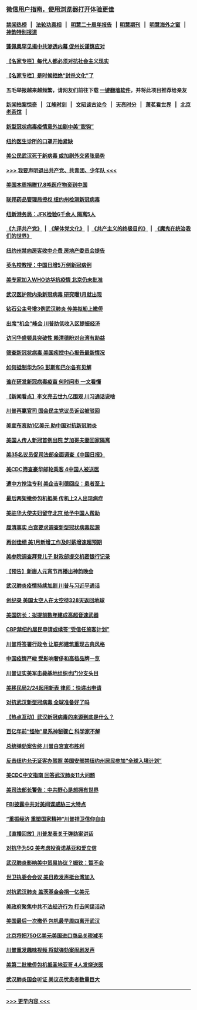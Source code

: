 ### [微信用户指南，使用浏览器打开体验更佳](https://github.com/gfw-breaker/banned-news1/blob/master/indexes/wechat-guide.md?t=0)
#### [禁闻热榜](热点新闻.md?t=0)  &nbsp;&nbsp;|&nbsp;&nbsp; [法轮功真相](https://github.com/gfw-breaker/truth/blob/master/README.md?t=0) &nbsp;&nbsp;|&nbsp;&nbsp; [明慧二十周年报告](https://github.com/gfw-breaker/mh-reports/blob/master/README.md?t=0) &nbsp;&nbsp;|&nbsp;&nbsp;[明慧期刊](https://github.com/gfw-breaker/mh-qikan) &nbsp;&nbsp;|&nbsp;&nbsp; [明慧海外之窗](https://github.com/gfw-breaker/mh-news/blob/master/README.md?t=0) &nbsp;&nbsp;|&nbsp;&nbsp; [神韵特别报道](https://github.com/gfw-breaker/mh-news/blob/master/shenyun.md?t=0)
#### [蓬佩奥罕见揭中共渗透内幕 促州长谨慎应对](../pages/nsc412/n11854685.md?t=02091122) 
#### [【名家专栏】每代人都必须对抗社会主义现实](../pages/nsc412/n11831412.md?t=02091122) 
#### [【名家专栏】是时候拒绝“封杀文化”了](../pages/nsc412/n11814093.md?t=02091122) 
#### 五毛举报越来越频繁，请网友们前往下载 [一键翻墙软件](https://github.com/gfw-breaker/ssr-accounts)，并将此项目推荐给亲友
#### [新闻拍案惊奇](https://github.com/gfw-breaker/banned-news1/blob/master/pages/link4.md) &nbsp;&nbsp;|&nbsp;&nbsp; [江峰时刻](https://github.com/gfw-breaker/banned-news1/blob/master/pages/link4.md) &nbsp;&nbsp;|&nbsp;&nbsp; [文昭谈古论今](https://github.com/gfw-breaker/banned-news1/blob/master/pages/link4.md) &nbsp;&nbsp;|&nbsp;&nbsp; [天亮时分](https://github.com/gfw-breaker/banned-news1/blob/master/pages/link4.md) &nbsp;&nbsp;|&nbsp;&nbsp; [萧茗看世界](https://github.com/gfw-breaker/banned-news1/blob/master/pages/link4.md) &nbsp;&nbsp;|&nbsp;&nbsp; [北京老茶馆](https://github.com/gfw-breaker/banned-news1/blob/master/pages/link4.md) &nbsp;&nbsp;|&nbsp;&nbsp; 
#### [新型冠状病毒疫情意外加剧中美“脱钩”](../pages/nsc412/n11854475.md?t=02091122) 
#### [纽约医生诊所的口罩开始紧缺](../pages/nsc412/n11853364.md?t=02091122) 
#### [美公民武汉死于新病毒 或加剧外交紧张局势](../pages/nsc412/n11854331.md?t=02091122) 
#### [>>> 我要声明退出共产党、共青团、少年队 <<<](https://github.com/begood0513/goodnews/blob/master/quit/letter.md) 
#### [美国本周捐赠17.8吨医疗物资到中国](../pages/nsc412/n11854269.md?t=02091122) 
#### [联邦药品管理局授权  纽约州检测新冠病毒](../pages/nsc412/n11853371.md?t=02091122) 
#### [纽新港务局：JFK检验6千余人  隔离5人](../pages/nsc412/n11853366.md?t=02091122) 
#### [《九评共产党》](https://github.com/begood0513/9ping.md/blob/master/README.md) &nbsp;|&nbsp; [《解体党文化》](../../../../jtdwh.md/blob/master/README.md)  &nbsp;|&nbsp; [《共产主义的终极目的》](../../../../gczydzjmd.md/blob/master/README.md) &nbsp;|&nbsp; [《魔鬼在统治我们的世界》](../../../../mgztzwmdsj.md/blob/master/README.md) 
#### [纽约州禁向房客收中介费  房地产委员会提告](../pages/nsc412/n11853360.md?t=02091122) 
#### [英名校教授：中国日增5万例新冠病例](../pages/nsc412/n11854174.md?t=02091122) 
#### [美专家加入WHO访华抗疫情 北京仍未批准](../pages/nsc412/n11854043.md?t=02091122) 
#### [武汉医护院内染新冠病毒 研究曝1月就出现](../pages/nsc412/n11852928.md?t=02091122) 
#### [钻石公主号增3例武汉肺炎 传美拟船上撤侨](../pages/nsc412/n11853240.md?t=02091122) 
#### [出席“机会”峰会 川普助低收入区提振经济](../pages/nsc412/n11853232.md?t=02091122) 
#### [访问华盛顿具突破性 赖清德盼对台湾有助益](../pages/nsc412/n11853129.md?t=02091122) 
#### [筛查新冠状病毒 美国疾控中心报告最新情况](../pages/nsc412/n11853070.md?t=02091122) 
#### [如何抵制华为5G 彭斯和巴尔各有见解](../pages/nsc412/n11852535.md?t=02091122) 
#### [谁在研发新冠病毒疫苗 何时问市 一文看懂](../pages/nsc412/n11852840.md?t=02091122) 
#### [【新闻看点】李文亮去世九亿围观 川习通话说啥](../pages/nsc412/n11852360.md?t=02091122) 
#### [川普再赢官司 国会民主党议员诉讼被驳回](../pages/nsc412/n11852287.md?t=02091122) 
#### [美宣布资助1亿美元 助中国对抗新冠肺炎](../pages/nsc412/n11852531.md?t=02091122) 
#### [美国人传人新冠首例出院 芝加哥夫妻回家隔离](../pages/nsc412/n11852452.md?t=02091122) 
#### [美35名议员促司法部全面调查《中国日报》](../pages/nsc412/n11852435.md?t=02091122) 
#### [美CDC筛查豪华邮轮乘客 4中国人被送医](../pages/nsc412/n11852085.md?t=02091122) 
#### [遭中方抢注专利 美企吉利德回应：患者至上](../pages/nsc412/n11852037.md?t=02091122) 
#### [最后两架撤侨包机抵美 传机上2人出现病症](../pages/nsc412/n11852173.md?t=02091122) 
#### [美驻华大使夫妇留守北京 给予中国人帮助](../pages/nsc412/n11852165.md?t=02091122) 
#### [厘清事实 白宫要求调查新型冠状病毒起源](../pages/nsc412/n11852106.md?t=02091122) 
#### [再创佳绩 美1月新增工作及时薪增速超预期](../pages/nsc412/n11852174.md?t=02091122) 
#### [美参院调查拜登儿子 财政部提交机密银行记录](../pages/nsc412/n11851808.md?t=02091122) 
#### [【预告】新唐人元宵节再播出神韵晚会](../pages/nsc412/n11843192.md?t=02091122) 
#### [武汉肺炎疫情持续加剧 川普与习近平通话](../pages/nsc412/n11851613.md?t=02091122) 
#### [创纪录 美国太空人在太空待328天返回地球](../pages/nsc412/n11851266.md?t=02091122) 
#### [美国防长：拟提前数年建成高超音速武器](../pages/nsc412/n11850959.md?t=02091122) 
#### [CBP禁纽约居民申请或续签“受信任旅客计划”](../pages/nsc412/n11850857.md?t=02091122) 
#### [川普将签署行政令 让联邦建筑重现古典风格](../pages/nsc412/n11850654.md?t=02091122) 
#### [中国疫情严峻 受影响奢侈和高档品牌一览](../pages/nsc412/n11850319.md?t=02091122) 
#### [川普证实美军击毙基地组织也门分支头目](../pages/nsc412/n11850383.md?t=02091122) 
#### [美移民局2/24起用新表 律师：快递出申请](../pages/nsc412/n11848220.md?t=02091122) 
#### [对抗武汉新型冠病毒 全球准备好了吗](../pages/nsc412/n11850142.md?t=02091122) 
#### [【热点互动】武汉新冠病毒的来源到底是什么？](../pages/nsc412/n11849749.md?t=02091122) 
#### [百亿年前“怪物”星系神秘骤亡 科学家不解](../pages/nsc412/n11849863.md?t=02091122) 
#### [总统弹劾案告终 川普白宫宣布胜利](../pages/nsc412/n11849985.md?t=02091122) 
#### [反击纽约允无证客办驾照  美国安部禁纽约州居民参加“全球入境计划”](../pages/nsc412/n11849828.md?t=02091122) 
#### [美CDC中文指南 回答武汉肺炎11大问题](../pages/nsc412/n11849703.md?t=02091122) 
#### [美司法部长警告：中共野心是想拥有世界](../pages/nsc412/n11849769.md?t=02091122) 
#### [FBI披露中共对美间谍威胁三大特点](../pages/nsc412/n11849700.md?t=02091122) 
#### [“重振经济 重塑国家精神”川普捍卫信仰自由](../pages/nsc412/n11849641.md?t=02091122) 
#### [【直播回放】川普发表关于弹劾案讲话](../pages/nsc412/n11849472.md?t=02091122) 
#### [对抗华为5G 美考虑投资诺基亚和爱立信](../pages/nsc412/n11849510.md?t=02091122) 
#### [武汉肺炎影响美中贸易协议？姆钦：暂不会](../pages/nsc412/n11849497.md?t=02091122) 
#### [世卫执委会会议 美日欧发声挺台湾加入](../pages/nsc412/n11849433.md?t=02091122) 
#### [对抗武汉肺炎 盖茨基金会捐一亿美元](../pages/nsc412/n11848953.md?t=02091122) 
#### [美政府聚焦中共不法经济行为 打击间谍活动](../pages/nsc412/n11849322.md?t=02091122) 
#### [美国最后一次撤侨 包机最早周四离开武汉](../pages/nsc412/n11849395.md?t=02091122) 
#### [北京将把750亿美元美国进口商品关税减半](../pages/nsc412/n11848896.md?t=02091122) 
#### [川普重发趣味视频 将就弹劾案闹剧发声](../pages/nsc412/n11848715.md?t=02091122) 
#### [美第二批撤侨包机抵圣地亚哥 4人发烧送医](../pages/nsc412/n11847923.md?t=02091122) 
#### [武汉肺炎国会听证 美议员忧患者数量巨大](../pages/nsc412/n11844851.md?t=02091122) 

----
#### [ >>> 更早内容 <<< ](../indexes/nsc412-earlier.md)
